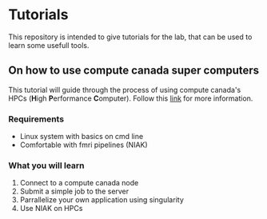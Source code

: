 # Tutorials
This repository is intended to give tutorials for the lab, that can be used to learn some usefull tools.

## On how to use compute canada super computers
This tutorial will guide through the process of using compute canada's HPCs (**H**igh **P**erformance **C**omputer).
Follow this [link](https://docs.computecanada.ca/wiki/Getting_Started) for more information.

### Requirements
- Linux system with basics on cmd line
- Comfortable with fmri pipelines (NIAK)

### What you will learn
1. Connect to a compute canada node
2. Submit a simple job to the server
3. Parrallelize your own application using singularity
4. Use NIAK on HPCs

